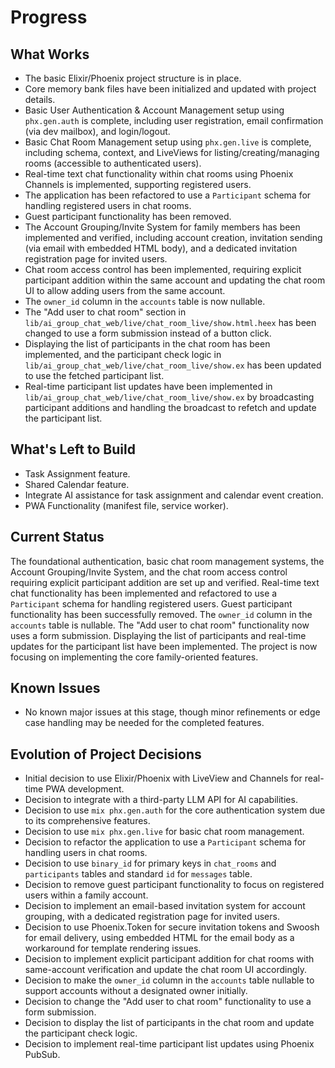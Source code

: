 # Progress

## What Works

- The basic Elixir/Phoenix project structure is in place.
- Core memory bank files have been initialized and updated with project details.
- Basic User Authentication & Account Management setup using `phx.gen.auth` is complete, including user registration, email confirmation (via dev mailbox), and login/logout.
- Basic Chat Room Management setup using `phx.gen.live` is complete, including schema, context, and LiveViews for listing/creating/managing rooms (accessible to authenticated users).
- Real-time text chat functionality within chat rooms using Phoenix Channels is implemented, supporting registered users.
- The application has been refactored to use a `Participant` schema for handling registered users in chat rooms.
- Guest participant functionality has been removed.
- The Account Grouping/Invite System for family members has been implemented and verified, including account creation, invitation sending (via email with embedded HTML body), and a dedicated invitation registration page for invited users.
- Chat room access control has been implemented, requiring explicit participant addition within the same account and updating the chat room UI to allow adding users from the same account.
- The `owner_id` column in the `accounts` table is now nullable.
- The "Add user to chat room" section in `lib/ai_group_chat_web/live/chat_room_live/show.html.heex` has been changed to use a form submission instead of a button click.
- Displaying the list of participants in the chat room has been implemented, and the participant check logic in `lib/ai_group_chat_web/live/chat_room_live/show.ex` has been updated to use the fetched participant list.
- Real-time participant list updates have been implemented in `lib/ai_group_chat_web/live/chat_room_live/show.ex` by broadcasting participant additions and handling the broadcast to refetch and update the participant list.

## What's Left to Build

- Task Assignment feature.
- Shared Calendar feature.
- Integrate AI assistance for task assignment and calendar event creation.
- PWA Functionality (manifest file, service worker).

## Current Status

The foundational authentication, basic chat room management systems, the Account Grouping/Invite System, and the chat room access control requiring explicit participant addition are set up and verified. Real-time text chat functionality has been implemented and refactored to use a `Participant` schema for handling registered users. Guest participant functionality has been successfully removed. The `owner_id` column in the `accounts` table is nullable. The "Add user to chat room" functionality now uses a form submission. Displaying the list of participants and real-time updates for the participant list have been implemented. The project is now focusing on implementing the core family-oriented features.

## Known Issues

- No known major issues at this stage, though minor refinements or edge case handling may be needed for the completed features.

## Evolution of Project Decisions

- Initial decision to use Elixir/Phoenix with LiveView and Channels for real-time PWA development.
- Decision to integrate with a third-party LLM API for AI capabilities.
- Decision to use `mix phx.gen.auth` for the core authentication system due to its comprehensive features.
- Decision to use `mix phx.gen.live` for basic chat room management.
- Decision to refactor the application to use a `Participant` schema for handling users in chat rooms.
- Decision to use `binary_id` for primary keys in `chat_rooms` and `participants` tables and standard `id` for `messages` table.
- Decision to remove guest participant functionality to focus on registered users within a family account.
- Decision to implement an email-based invitation system for account grouping, with a dedicated registration page for invited users.
- Decision to use Phoenix.Token for secure invitation tokens and Swoosh for email delivery, using embedded HTML for the email body as a workaround for template rendering issues.
- Decision to implement explicit participant addition for chat rooms with same-account verification and update the chat room UI accordingly.
- Decision to make the `owner_id` column in the `accounts` table nullable to support accounts without a designated owner initially.
- Decision to change the "Add user to chat room" functionality to use a form submission.
- Decision to display the list of participants in the chat room and update the participant check logic.
- Decision to implement real-time participant list updates using Phoenix PubSub.
